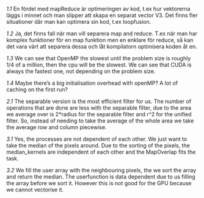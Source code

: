*1.1*
En fördel med mapReduce är optimeringen av kod, t.ex hur vektorerna läggs i minnet och man slipper att skapa en separat vector V3. Det finns fler situationer där man kan optimera sin kod, t.ex loopfusion. 

*1.2* 
Ja, det finns fall när man vill separera map and reduce. T.ex när man har komplex funktioner för en map funktion men en enklare för reduce, så kan det vara värt att separera dessa och låt kompilatorn optimisera koden åt en.

*1.3*
We can see that OpenMP the slowest until the problem size is roughly 1/4 of a million, then the cpu will be the slowest. We can see that CUDA is always the fastest one, not depending on the problem size. 

*1.4*
Maybe there’s a big initialisation overhead with openMP? A lot of caching on the first run? 

*2.1* 
The separable version is the most efficient filter for us. The number of operations that are done are less with the separable filter, due to the area we average over is 2*radius for the separable filter and r^2 for the unified filter. 
So, instead of needing to take the average of the whole area we take the average row and column piecewise.

*3.1*
Yes, the processes are not dependent of each other. We just want to take the median of the pixels around.  Due to the sorting of the pixels, the median_kernels are independent of each other and the MapOverlap fits the task. 


*3.2*
We fill the user array with the neighbouring pixels, the we sort the array and return the median. 
The userfunction is data dependent due to us filling the array before we sort it. However this is not good for the GPU because we cannot vectorise it. 

